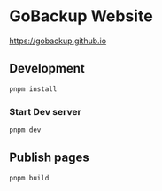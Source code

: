 # GoBackup Website

https://gobackup.github.io

## Development

```bash
pnpm install
```

### Start Dev server

```bash
pnpm dev
```

## Publish pages

```bash
pnpm build
```
